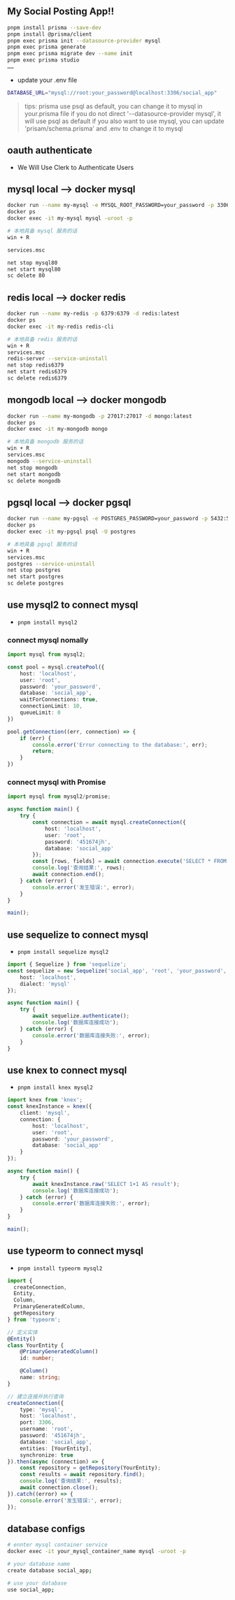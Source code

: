 ## My Social Posting App!!

```bash
pnpm install prisma --save-dev
pnpm install @prisma/client
pnpm exec prisma init --datasource-provider mysql
pnpm exec prisma generate
pnpm exec prisma migrate dev --name init
pnpm exec prisma studio
……
```
* update your .env file
```bash
DATABASE_URL="mysql://root:your_password@localhost:3306/social_app"
```
> tips: prisma use psql as default, you can change it to mysql in your.prisma file
> if you do not direct '--datasource-provider mysql', it will use psql as default 
> if you also want to use mysql, you can update 'prisam/schema.prisma' and .env to change it to mysql

## oauth authenticate
* We Will Use Clerk to Authenticate Users

## mysql local --> docker mysql
```bash
docker run --name my-mysql -e MYSQL_ROOT_PASSWORD=your_password -p 3306:3306 -d mysql:8.0
docker ps
docker exec -it my-mysql mysql -uroot -p
```
```bash
# 本地具备 mysql 服务的话
win + R

services.msc

net stop mysql80
net start mysql80
sc delete 80
```

## redis local --> docker redis
```bash
docker run --name my-redis -p 6379:6379 -d redis:latest
docker ps
docker exec -it my-redis redis-cli
```
```bash
# 本地具备 redis 服务的话
win + R
services.msc
redis-server --service-uninstall
net stop redis6379
net start redis6379
sc delete redis6379
```

## mongodb local --> docker mongodb
```bash
docker run --name my-mongodb -p 27017:27017 -d mongo:latest
docker ps
docker exec -it my-mongodb mongo
```
```bash
# 本地具备 mongodb 服务的话
win + R
services.msc
mongodb --service-uninstall
net stop mongodb
net start mongodb
sc delete mongodb
```

## pgsql local --> docker pgsql
```bash
docker run --name my-pgsql -e POSTGRES_PASSWORD=your_password -p 5432:5432 -d postgres:latest
docker ps
docker exec -it my-pgsql psql -U postgres
```
```bash
# 本地具备 pgsql 服务的话
win + R
services.msc
postgres --service-uninstall
net stop postgres
net start postgres
sc delete postgres
```

## use mysql2 to connect mysql
* `pnpm install mysql2`
### connect mysql nomally
```typescript
import mysql from mysql2;

const pool = mysql.createPool({
    host: 'localhost',
    user: 'root',
    password: 'your_password',
    database: 'social_app',
    waitForConnections: true,
    connectionLimit: 10,
    queueLimit: 0
})

pool.getConnection((err, connection) => {
    if (err) {
        console.error('Error connecting to the database:', err);
        return;
    }
})
```

### connect mysql with Promise
```typescript
import mysql from mysql2/promise;

async function main() {
    try {
        const connection = await mysql.createConnection({
            host: 'localhost',
            user: 'root',
            password: '451674jh',
            database: 'social_app'
        });
        const [rows, fields] = await connection.execute('SELECT * FROM your_table');
        console.log('查询结果:', rows);
        await connection.end();
    } catch (error) {
        console.error('发生错误:', error);
    }
}

main();
```

## use sequelize to connect mysql
* `pnpm install sequelize mysql2`
```typescript
import { Sequelize } from 'sequelize';
const sequelize = new Sequelize('social_app', 'root', 'your_password', {
    host: 'localhost',
    dialect: 'mysql'
});

async function main() {
    try {
        await sequelize.authenticate();
        console.log('数据库连接成功');
    } catch (error) {
        console.error('数据库连接失败:', error);
    }
}
```

## use knex to connect mysql
* `pnpm install knex mysql2`
```typescript
import knex from 'knex';
const knexInstance = knex({
    client: 'mysql',
    connection: {
        host: 'localhost',
        user: 'root',
        password: 'your_password',
        database: 'social_app'
    }
});

async function main() {
    try {
        await knexInstance.raw('SELECT 1+1 AS result');
        console.log('数据库连接成功');
    } catch (error) {
        console.error('数据库连接失败:', error);
    }
}

main();
```

## use typeorm to connect mysql
* `pnpm install typeorm mysql2`
```typescript
import { 
  createConnection, 
  Entity, 
  Column, 
  PrimaryGeneratedColumn, 
  getRepository 
} from 'typeorm';

// 定义实体
@Entity()
class YourEntity {
    @PrimaryGeneratedColumn()
    id: number;

    @Column()
    name: string;
}

// 建立连接并执行查询
createConnection({
    type: 'mysql',
    host: 'localhost',
    port: 3306,
    username: 'root',
    password: '451674jh',
    database: 'social_app',
    entities: [YourEntity],
    synchronize: true
}).then(async (connection) => {
    const repository = getRepository(YourEntity);
    const results = await repository.find();
    console.log('查询结果:', results);
    await connection.close();
}).catch((error) => {
    console.error('发生错误:', error);
});
```

## database configs
```bash
# ennter mysql container service
docker exec -it your_mysql_container_name mysql -uroot -p

# your database name
create database social_app; 

# use your database
use social_app;  
```
